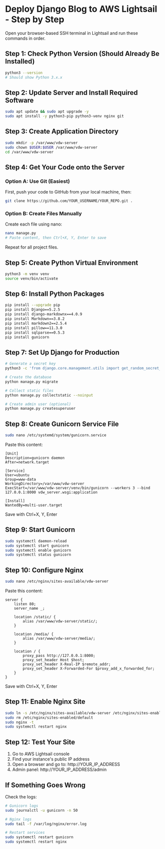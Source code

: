 # Deploy Django Blog to AWS Lightsail - Step by Step

Open your browser-based SSH terminal in Lightsail and run these commands in order.

## Step 1: Check Python Version (Should Already Be Installed)
```bash
python3 --version
# Should show Python 3.x.x
```

## Step 2: Update Server and Install Required Software
```bash
sudo apt update && sudo apt upgrade -y
sudo apt install -y python3-pip python3-venv nginx git
```

## Step 3: Create Application Directory
```bash
sudo mkdir -p /var/www/vdw-server
sudo chown $USER:$USER /var/www/vdw-server
cd /var/www/vdw-server
```

## Step 4: Get Your Code onto the Server

### Option A: Use Git (Easiest)
First, push your code to GitHub from your local machine, then:
```bash
git clone https://github.com/YOUR_USERNAME/YOUR_REPO.git .
```

### Option B: Create Files Manually
Create each file using nano:
```bash
nano manage.py
# Paste content, then Ctrl+X, Y, Enter to save
```
Repeat for all project files.

## Step 5: Create Python Virtual Environment
```bash
python3 -m venv venv
source venv/bin/activate
```

## Step 6: Install Python Packages
```bash
pip install --upgrade pip
pip install Django==5.2.5
pip install django-markdownx==4.0.9
pip install Markdown==3.8.2
pip install markdown2==2.5.4
pip install pillow==11.3.0
pip install sqlparse==0.5.3
pip install gunicorn
```

## Step 7: Set Up Django for Production
```bash
# Generate a secret key
python3 -c 'from django.core.management.utils import get_random_secret_key; print(get_random_secret_key())' > secret.txt

# Create the database
python manage.py migrate

# Collect static files
python manage.py collectstatic --noinput

# Create admin user (optional)
python manage.py createsuperuser
```

## Step 8: Create Gunicorn Service File
```bash
sudo nano /etc/systemd/system/gunicorn.service
```

Paste this content:
```
[Unit]
Description=gunicorn daemon
After=network.target

[Service]
User=ubuntu
Group=www-data
WorkingDirectory=/var/www/vdw-server
ExecStart=/var/www/vdw-server/venv/bin/gunicorn --workers 3 --bind 127.0.0.1:8000 vdw_server.wsgi:application

[Install]
WantedBy=multi-user.target
```
Save with Ctrl+X, Y, Enter

## Step 9: Start Gunicorn
```bash
sudo systemctl daemon-reload
sudo systemctl start gunicorn
sudo systemctl enable gunicorn
sudo systemctl status gunicorn
```

## Step 10: Configure Nginx
```bash
sudo nano /etc/nginx/sites-available/vdw-server
```

Paste this content:
```
server {
    listen 80;
    server_name _;
    
    location /static/ {
        alias /var/www/vdw-server/static/;
    }
    
    location /media/ {
        alias /var/www/vdw-server/media/;
    }
    
    location / {
        proxy_pass http://127.0.0.1:8000;
        proxy_set_header Host $host;
        proxy_set_header X-Real-IP $remote_addr;
        proxy_set_header X-Forwarded-For $proxy_add_x_forwarded_for;
    }
}
```
Save with Ctrl+X, Y, Enter

## Step 11: Enable Nginx Site
```bash
sudo ln -s /etc/nginx/sites-available/vdw-server /etc/nginx/sites-enabled/
sudo rm /etc/nginx/sites-enabled/default
sudo nginx -t
sudo systemctl restart nginx
```

## Step 12: Test Your Site
1. Go to AWS Lightsail console
2. Find your instance's public IP address
3. Open a browser and go to: http://YOUR_IP_ADDRESS
4. Admin panel: http://YOUR_IP_ADDRESS/admin

## If Something Goes Wrong
Check the logs:
```bash
# Gunicorn logs
sudo journalctl -u gunicorn -n 50

# Nginx logs  
sudo tail -f /var/log/nginx/error.log

# Restart services
sudo systemctl restart gunicorn
sudo systemctl restart nginx
```
